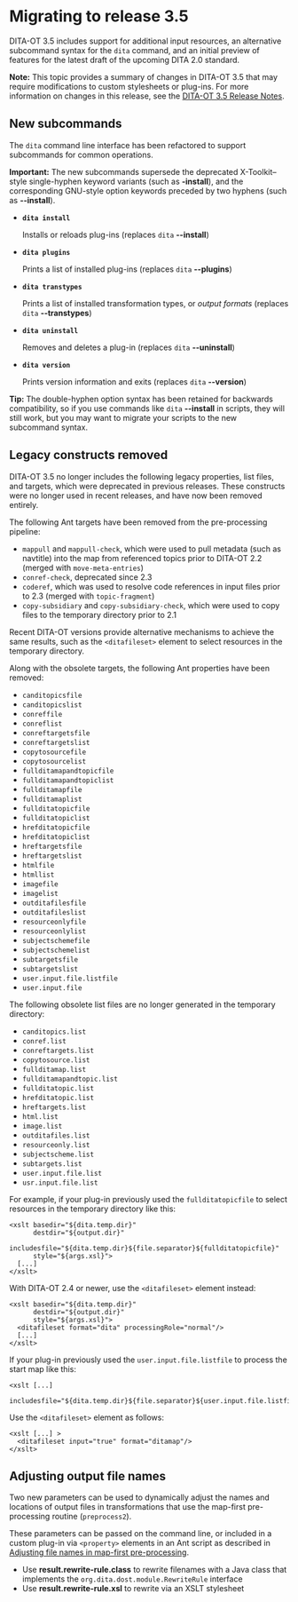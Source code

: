 # Migrating to release 3.5

DITA-OT 3.5 includes support for additional input resources, an alternative subcommand syntax for the `dita` command, and an initial preview of features for the latest draft of the upcoming DITA 2.0 standard.

**Note:** This topic provides a summary of changes in DITA-OT 3.5 that may require modifications to custom stylesheets or plug-ins. For more information on changes in this release, see the [DITA-OT 3.5 Release Notes](https://www.dita-ot.org/3.5/release-notes/).

## New subcommands

The `dita` command line interface has been refactored to support subcommands for common operations.

**Important:** The new subcommands supersede the deprecated X-Toolkit–style single-hyphen keyword variants \(such as **-install**\), and the corresponding GNU-style option keywords preceded by two hyphens \(such as **--install**\).

-   **`dita install`**

    Installs or reloads plug-ins \(replaces `dita` **--install**\)

-   **`dita plugins`**

    Prints a list of installed plug-ins \(replaces `dita` **--plugins**\)

-   **`dita transtypes`**

    Prints a list of installed transformation types, or *output formats* \(replaces `dita` **--transtypes**\)

-   **`dita uninstall`**

    Removes and deletes a plug-in \(replaces `dita` **--uninstall**\)

-   **`dita version`**

    Prints version information and exits \(replaces `dita` **--version**\)


**Tip:** The double-hyphen option syntax has been retained for backwards compatibility, so if you use commands like `dita` **--install** in scripts, they will still work, but you may want to migrate your scripts to the new subcommand syntax.

## Legacy constructs removed

DITA-OT 3.5 no longer includes the following legacy properties, list files, and targets, which were deprecated in previous releases. These constructs were no longer used in recent releases, and have now been removed entirely.

The following Ant targets have been removed from the pre-processing pipeline:

-   `mappull` and `mappull-check`, which were used to pull metadata \(such as navtitle\) into the map from referenced topics prior to DITA-OT 2.2 \(merged with `move-meta-entries`\)
-   `conref-check`, deprecated since 2.3
-   `coderef`, which was used to resolve code references in input files prior to 2.3 \(merged with `topic-fragment`\)
-   `copy-subsidiary` and `copy-subsidiary-check`, which were used to copy files to the temporary directory prior to 2.1

Recent DITA-OT versions provide alternative mechanisms to achieve the same results, such as the `<ditafileset>` element to select resources in the temporary directory.

Along with the obsolete targets, the following Ant properties have been removed:

-   `canditopicsfile`
-   `canditopicslist`
-   `conreffile`
-   `conreflist`
-   `conreftargetsfile`
-   `conreftargetslist`
-   `copytosourcefile`
-   `copytosourcelist`
-   `fullditamapandtopicfile`
-   `fullditamapandtopiclist`
-   `fullditamapfile`
-   `fullditamaplist`
-   `fullditatopicfile`
-   `fullditatopiclist`
-   `hrefditatopicfile`
-   `hrefditatopiclist`
-   `hreftargetsfile`
-   `hreftargetslist`
-   `htmlfile`
-   `htmllist`
-   `imagefile`
-   `imagelist`
-   `outditafilesfile`
-   `outditafileslist`
-   `resourceonlyfile`
-   `resourceonlylist`
-   `subjectschemefile`
-   `subjectschemelist`
-   `subtargetsfile`
-   `subtargetslist`
-   `user.input.file.listfile`
-   `user.input.file`

The following obsolete list files are no longer generated in the temporary directory:

-   `canditopics.list`
-   `conref.list`
-   `conreftargets.list`
-   `copytosource.list`
-   `fullditamap.list`
-   `fullditamapandtopic.list`
-   `fullditatopic.list`
-   `hrefditatopic.list`
-   `hreftargets.list`
-   `html.list`
-   `image.list`
-   `outditafiles.list`
-   `resourceonly.list`
-   `subjectscheme.list`
-   `subtargets.list`
-   `user.input.file.list`
-   `usr.input.file.list`

For example, if your plug-in previously used the `fullditatopicfile` to select resources in the temporary directory like this:

```
<xslt basedir="${dita.temp.dir}"
      destdir="${output.dir}"
      includesfile="${dita.temp.dir}${file.separator}${fullditatopicfile}"
      style="${args.xsl}">
  [...]
</xslt>
```

With DITA-OT 2.4 or newer, use the `<ditafileset>` element instead:

```
<xslt basedir="${dita.temp.dir}"
      destdir="${output.dir}"
      style="${args.xsl}">
  <ditafileset format="dita" processingRole="normal"/>
  [...]
</xslt>
```

If your plug-in previously used the `user.input.file.listfile` to process the start map like this:

```
<xslt [...]
      includesfile="${dita.temp.dir}${file.separator}${user.input.file.listfile}"/>
```

Use the `<ditafileset>` element as follows:

```
<xslt [...] >
  <ditafileset input="true" format="ditamap"/>
</xslt>
```

## Adjusting output file names

Two new parameters can be used to dynamically adjust the names and locations of output files in transformations that use the map-first pre-processing routine \(`preprocess2`\).

These parameters can be passed on the command line, or included in a custom plug-in via `<property>` elements in an Ant script as described in [Adjusting file names in map-first pre-processing](plugin-rewrite-rules.md).

-   Use **result.rewrite-rule.class** to rewrite filenames with a Java class that implements the `org.dita.dost.module.RewriteRule` interface
-   Use **result.rewrite-rule.xsl** to rewrite via an XSLT stylesheet

